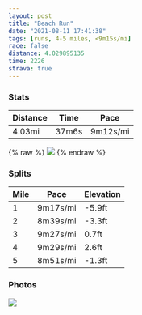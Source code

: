 ```yaml
---
layout: post
title: "Beach Run"
date: "2021-08-11 17:41:38"
tags: [runs, 4-5 miles, <9m15s/mi]
race: false
distance: 4.029895135
time: 2226
strava: true
---
```


### Stats

| Distance | Time | Pace |
|----------|------|------|
|4.03mi|37m6s|9m12s/mi|

{% raw %}
<img src='https://maps.googleapis.com/maps/api/staticmap?maptype=roadmap&path=enc:{hbwFxtk}Lt@]z@UPKxAg@`@IFOKaAQs@o@qE[eBIuAo@oCaAqFMk@[yC@Mp@q@R]@aAaCoOa@sCQeBo@}Do@kFg@wCWkBKi@]qC_AmFQ{AYmBq@sFQcAIiAs@aEWiCe@aDYaD]wBSiCc@oCI{@_@sBEo@k@qFY}AQmB_@iCGy@e@cEQs@Km@SgBO{@]kCOeBIe@S}@Cs@Ik@cAuGMm@ScBh@zDPn@L~@j@|CVxB@n@ZhBDn@`@tBLlAb@dCLpAXtBBj@Jl@Ft@ZpBRlC`@fCR`BJf@Fl@TbAn@pFd@xC`@vDP|Bb@zCFr@Lt@RvBn@dENpBv@pFdAnGDr@RpALxAr@nDXtBPbBNj@Hv@Nj@XzAZ~Cj@nDXpAB\^hCL^d@bE`@vBFl@XfBLj@Dd@Ld@Hj@?f@d@jCNnAR|@T~AP`Bf@lBD^VnAPhAFnAABSgAWy@@JZlAB`@&key=AIzaSyC1MId7bFpkLXNAaYhBSTb8jLyiSqzbDtM&size=800x800&markers=color:yellow|label:S|40.64926,-73.13757&markers=color:green|label:F|40.647389999999994,-73.13703999999994'>
{% endraw %}

### Splits

| Mile | Pace | Elevation |
|------|------|-----------|
|1|9m17s/mi|-5.9ft|
|2|8m39s/mi|-3.3ft|
|3|9m27s/mi|0.7ft|
|4|9m29s/mi|2.6ft|
|5|8m51s/mi|-1.3ft|

### Photos
<img src='https://dgtzuqphqg23d.cloudfront.net/EuHEQzCMDajpq-B6MR-ylpX-iVFATZQx_HRGRQi1Q_k-576x768.jpg'>

